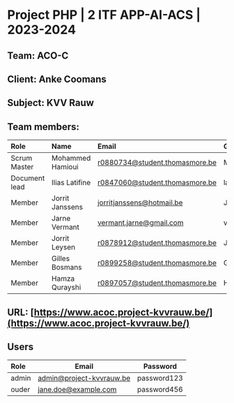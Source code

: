 # Project PHP | 2 ITF APP-AI-ACS | 2023-2024

## Team: ACO-C
## Client: Anke Coomans
## Subject: KVV Rauw
## Team members:

| Role          | Name  | Email  | Github Username   |
|:--------------|:------|:-------|:------------------|
| Scrum Master  | Mohammed Hamioui  | r0880734@student.thomasmore.be | MohammedHamioui |
| Document lead | Ilias Latifine  | r0847060@student.thomasmore.be | latifine|
| Member        | Jorrit Janssens  | jorritjanssens@hotmail.be | JorritJanssens|
| Member        | Jarne Vermant  | vermant.jarne@gmail.com| vermantjarne|
| Member        | Jorrit Leysen  | r0878912@student.thomasmore.be | JorritLeysen |
| Member        | Gilles Bosmans  | r0899258@student.thomasmore.be | GillesBosmans|
| Member        | Hamza Qurayshi  | r0897057@student.thomasmore.be | HamzaQurayshi|

## URL: [https://www.acoc.project-kvvrauw.be/](https://www.acoc.project-kvvrauw.be/)

## Users

|Role|Email|Password|
|:---|-----|--------|
|admin|admin@project-kvvrauw.be|password123|
|ouder|jane.doe@example.com|password456|
